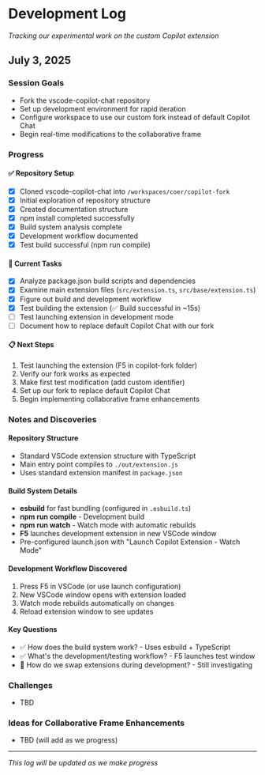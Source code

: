 # Development Log

*Tracking our experimental work on the custom Copilot extension*

## July 3, 2025

### Session Goals
- Fork the vscode-copilot-chat repository
- Set up development environment for rapid iteration
- Configure workspace to use our custom fork instead of default Copilot Chat
- Begin real-time modifications to the collaborative frame

### Progress

#### ✅ Repository Setup
- [x] Cloned vscode-copilot-chat into `/workspaces/coer/copilot-fork`
- [x] Initial exploration of repository structure
- [x] Created documentation structure
- [x] npm install completed successfully
- [x] Build system analysis complete
- [x] Development workflow documented
- [x] Test build successful (npm run compile)

#### 🔄 Current Tasks
- [x] Analyze package.json build scripts and dependencies
- [x] Examine main extension files (`src/extension.ts`, `src/base/extension.ts`)
- [x] Figure out build and development workflow
- [x] Test building the extension (✅ Build successful in ~15s)
- [ ] Test launching extension in development mode
- [ ] Document how to replace default Copilot Chat with our fork

#### 📋 Next Steps
1. Test launching the extension (F5 in copilot-fork folder)
2. Verify our fork works as expected
3. Make first test modification (add custom identifier)
4. Set up our fork to replace default Copilot Chat
5. Begin implementing collaborative frame enhancements

### Notes and Discoveries

#### Repository Structure
- Standard VSCode extension structure with TypeScript
- Main entry point compiles to `./out/extension.js`
- Uses standard extension manifest in `package.json`

#### Build System Details
- **esbuild** for fast bundling (configured in `.esbuild.ts`)
- **npm run compile** - Development build
- **npm run watch** - Watch mode with automatic rebuilds
- **F5** launches development extension in new VSCode window
- Pre-configured launch.json with "Launch Copilot Extension - Watch Mode"

#### Development Workflow Discovered
1. Press F5 in VSCode (or use launch configuration)
2. New VSCode window opens with extension loaded
3. Watch mode rebuilds automatically on changes
4. Reload extension window to see updates

#### Key Questions
- ✅ How does the build system work? - Uses esbuild + TypeScript
- ✅ What's the development/testing workflow? - F5 launches test window
- 🔄 How do we swap extensions during development? - Still investigating

### Challenges
- TBD

### Ideas for Collaborative Frame Enhancements
- TBD (will add as we progress)

---

*This log will be updated as we make progress*
